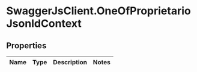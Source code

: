 # SwaggerJsClient.OneOfProprietarioJsonldContext

## Properties

| Name | Type | Description | Notes |
| ---- | ---- | ----------- | ----- |
